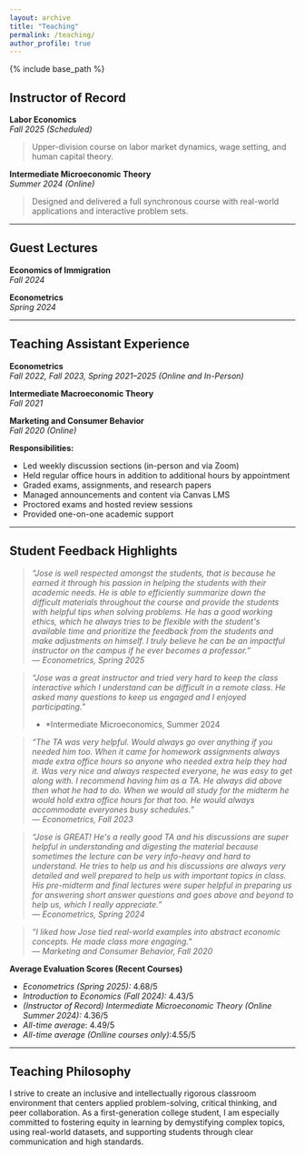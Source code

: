```yaml
---
layout: archive
title: "Teaching"
permalink: /teaching/
author_profile: true
---
```


{% include base_path %}

## Instructor of Record

**Labor Economics**  
*Fall 2025 (Scheduled)*  
> Upper-division course on labor market dynamics, wage setting, and human capital theory.

**Intermediate Microeconomic Theory**  
*Summer 2024 (Online)*  
> Designed and delivered a full synchronous course with real-world applications and interactive problem sets.

---

## Guest Lectures

**Economics of Immigration**  
*Fall 2024*  

**Econometrics**  
*Spring 2024*  

---

## Teaching Assistant Experience

**Econometrics**  
*Fall 2022, Fall 2023, Spring 2021–2025 (Online and In-Person)*

**Intermediate Macroeconomic Theory**  
*Fall 2021*

**Marketing and Consumer Behavior**  
*Fall 2020 (Online)*

**Responsibilities:**  
- Led weekly discussion sections (in-person and via Zoom)  
- Held regular office hours in addition to additional hours by appointment
- Graded exams, assignments, and research papers  
- Managed announcements and content via Canvas LMS  
- Proctored exams and hosted review sessions  
- Provided one-on-one academic support

---

## Student Feedback Highlights

> *“Jose is well respected amongst the students, that is because he earned it through his passion in helping the students with their academic needs. He is able to efficiently summarize down the difficult materials throughout the course and provide the students with helpful tips when solving problems. He has a good working ethics, which he always tries to be flexible with the student's available time and prioritize the feedback from the students and make adjustments on himself. I truly believe he can be an impactful instructor on the campus if he ever becomes a professor.”*  
> — *Econometrics, Spring 2025*

> *“Jose was a great instructor and tried very hard to keep the class interactive which I understand can be difficult in a remote class. He asked many questions to keep us engaged and I enjoyed participating.”*
> - *Intermediate Microeconomics, Summer 2024 



> *“The TA was very helpful. Would always go over anything if you needed him too. When it came for homework assignments always made
extra office hours so anyone who needed extra help they had it. Was very nice and always respected everyone, he was easy to get along
with. I recommend having him as a TA. He always did above then what he had to do. When we would all study for the midterm he would
hold extra office hours for that too. He would always accommodate everyones busy schedules.”*  
> — *Econometrics, Fall 2023*

> *“Jose is GREAT! He's a really good TA and his discussions are super helpful in understanding and digesting the material because
sometimes the lecture can be very info-heavy and hard to understand. He tries to help us and his discussions are always very detailed and
well prepared to help us with important topics in class.
His pre-midterm and final lectures were super helpful in preparing us for answering short answer questions and goes above and beyond to
help us, which I really appreciate.”*  
> — *Econometrics, Spring 2024*

> *“I liked how Jose tied real-world examples into abstract economic concepts. He made class more engaging.”*  
> — *Marketing and Consumer Behavior, Fall 2020*

**Average Evaluation Scores (Recent Courses)**  
- *Econometrics (Spring 2025):* 4.68/5
- *Introduction to Economics (Fall 2024):* 4.43/5 
- *(Instructor of Record) Intermediate Microeconomic Theory (Online Summer 2024):* 4.36/5
- *All-time average*: 4.49/5
- *All-time average (Onlline courses only)*:4.55/5
---

## Teaching Philosophy

I strive to create an inclusive and intellectually rigorous classroom environment that centers applied problem-solving, critical thinking, and peer collaboration. As a first-generation college student, I am especially committed to fostering equity in learning by demystifying complex topics, using real-world datasets, and supporting students through clear communication and high standards.
